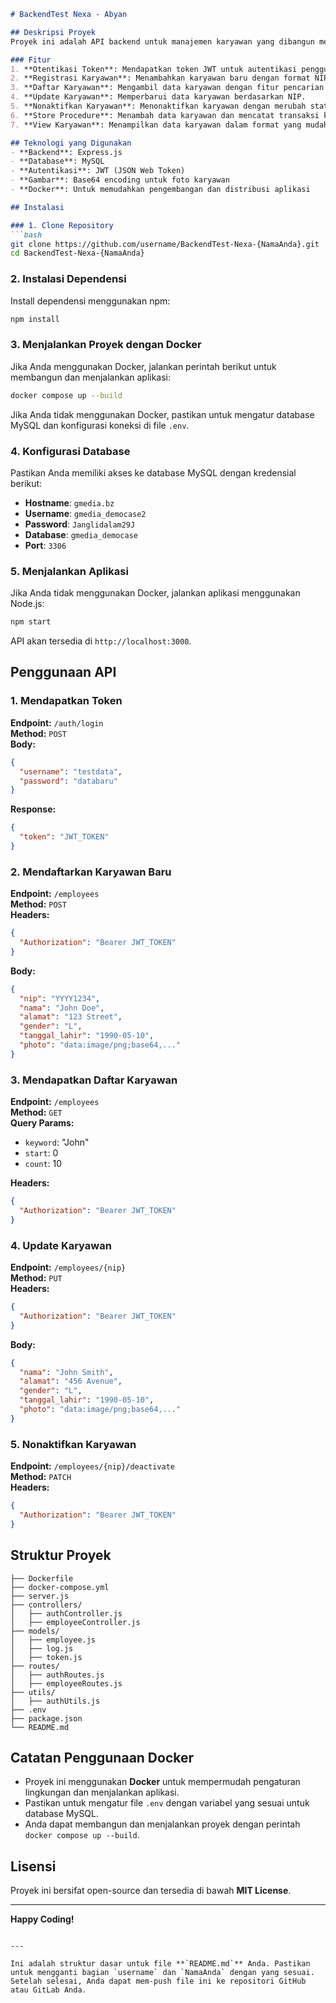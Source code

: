 ```markdown
# BackendTest Nexa - Abyan

## Deskripsi Proyek
Proyek ini adalah API backend untuk manajemen karyawan yang dibangun menggunakan **Express.js**. API ini dilengkapi dengan fitur otentikasi menggunakan JWT, serta pengelolaan data karyawan yang meliputi registrasi, update, pencarian, dan penonaktifan karyawan. Proyek ini juga mengimplementasikan store procedure dan view di database MySQL untuk mendukung operasional API.

### Fitur
1. **Otentikasi Token**: Mendapatkan token JWT untuk autentikasi pengguna.
2. **Registrasi Karyawan**: Menambahkan karyawan baru dengan format NIP unik.
3. **Daftar Karyawan**: Mengambil data karyawan dengan fitur pencarian dan pagination.
4. **Update Karyawan**: Memperbarui data karyawan berdasarkan NIP.
5. **Nonaktifkan Karyawan**: Menonaktifkan karyawan dengan merubah statusnya.
6. **Store Procedure**: Menambah data karyawan dan mencatat transaksi ke dalam tabel log.
7. **View Karyawan**: Menampilkan data karyawan dalam format yang mudah dibaca.

## Teknologi yang Digunakan
- **Backend**: Express.js
- **Database**: MySQL
- **Autentikasi**: JWT (JSON Web Token)
- **Gambar**: Base64 encoding untuk foto karyawan
- **Docker**: Untuk memudahkan pengembangan dan distribusi aplikasi

## Instalasi

### 1. Clone Repository
```bash
git clone https://github.com/username/BackendTest-Nexa-{NamaAnda}.git
cd BackendTest-Nexa-{NamaAnda}
```

### 2. Instalasi Dependensi
Install dependensi menggunakan npm:
```bash
npm install
```

### 3. Menjalankan Proyek dengan Docker

Jika Anda menggunakan Docker, jalankan perintah berikut untuk membangun dan menjalankan aplikasi:
```bash
docker compose up --build
```

Jika Anda tidak menggunakan Docker, pastikan untuk mengatur database MySQL dan konfigurasi koneksi di file `.env`.

### 4. Konfigurasi Database
Pastikan Anda memiliki akses ke database MySQL dengan kredensial berikut:
- **Hostname**: `gmedia.bz`
- **Username**: `gmedia_democase2`
- **Password**: `Janglidalam29J`
- **Database**: `gmedia_democase`
- **Port**: `3306`

### 5. Menjalankan Aplikasi
Jika Anda tidak menggunakan Docker, jalankan aplikasi menggunakan Node.js:
```bash
npm start
```
API akan tersedia di `http://localhost:3000`.

## Penggunaan API

### 1. Mendapatkan Token
**Endpoint:** `/auth/login`  
**Method:** `POST`  
**Body:**
```json
{
  "username": "testdata",
  "password": "databaru"
}
```
**Response:**
```json
{
  "token": "JWT_TOKEN"
}
```

### 2. Mendaftarkan Karyawan Baru
**Endpoint:** `/employees`  
**Method:** `POST`  
**Headers:**  
```json
{
  "Authorization": "Bearer JWT_TOKEN"
}
```
**Body:**
```json
{
  "nip": "YYYY1234",
  "nama": "John Doe",
  "alamat": "123 Street",
  "gender": "L",
  "tanggal_lahir": "1990-05-10",
  "photo": "data:image/png;base64,..."
}
```

### 3. Mendapatkan Daftar Karyawan
**Endpoint:** `/employees`  
**Method:** `GET`  
**Query Params:**
- `keyword`: "John"
- `start`: 0
- `count`: 10

**Headers:**  
```json
{
  "Authorization": "Bearer JWT_TOKEN"
}
```

### 4. Update Karyawan
**Endpoint:** `/employees/{nip}`  
**Method:** `PUT`  
**Headers:**  
```json
{
  "Authorization": "Bearer JWT_TOKEN"
}
```
**Body:**
```json
{
  "nama": "John Smith",
  "alamat": "456 Avenue",
  "gender": "L",
  "tanggal_lahir": "1990-05-10",
  "photo": "data:image/png;base64,..."
}
```

### 5. Nonaktifkan Karyawan
**Endpoint:** `/employees/{nip}/deactivate`  
**Method:** `PATCH`  
**Headers:**  
```json
{
  "Authorization": "Bearer JWT_TOKEN"
}
```

## Struktur Proyek

```
├── Dockerfile
├── docker-compose.yml
├── server.js
├── controllers/
│   ├── authController.js
│   ├── employeeController.js
├── models/
│   ├── employee.js
│   ├── log.js
│   ├── token.js
├── routes/
│   ├── authRoutes.js
│   ├── employeeRoutes.js
├── utils/
│   ├── authUtils.js
├── .env
├── package.json
└── README.md
```

## Catatan Penggunaan Docker
- Proyek ini menggunakan **Docker** untuk mempermudah pengaturan lingkungan dan menjalankan aplikasi.
- Pastikan untuk mengatur file `.env` dengan variabel yang sesuai untuk database MySQL.
- Anda dapat membangun dan menjalankan proyek dengan perintah `docker compose up --build`.

## Lisensi
Proyek ini bersifat open-source dan tersedia di bawah **MIT License**.

---

**Happy Coding!**
```

---

Ini adalah struktur dasar untuk file **`README.md`** Anda. Pastikan untuk mengganti bagian `username` dan `NamaAnda` dengan yang sesuai. Setelah selesai, Anda dapat mem-push file ini ke repositori GitHub atau GitLab Anda.
